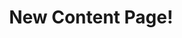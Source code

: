 ---
layout: post
title: New Content Page!
description: >
  Howdy! This is an example blog post that shows several types of HTML content supported in this theme.
sitemap: false
---